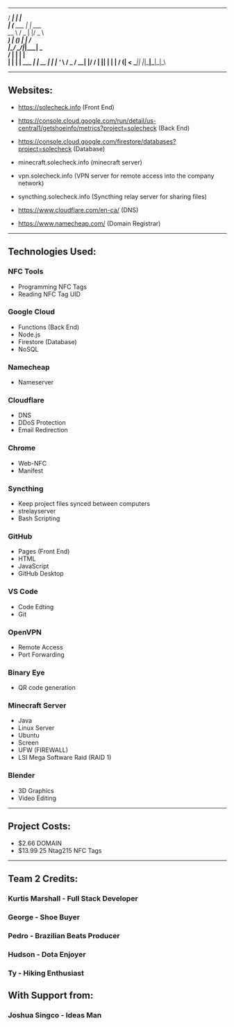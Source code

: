 
   _____       _              
  / ____|     | |             
 | (___   ___ | | ___         
  \___ \ / _ \| |/ _ \        
  ____) | (_) | |  __/        
 |_____/ \___/|_|\___|   _    
  / ____| |             | |   
 | |    | |__   ___  ___| | __
 | |    | '_ \ / _ \/ __| |/ /
 | |____| | | |  __/ (__|   < 
  \_____|_| |_|\___|\___|_|\_\
                              
-----------------------------------------

## Websites:

- https://solecheck.info (Front End)

- https://console.cloud.google.com/run/detail/us-central1/getshoeinfo/metrics?project=solecheck (Back End)

- https://console.cloud.google.com/firestore/databases?project=solecheck (Database)

- minecraft.solecheck.info (minecraft server)

- vpn.solecheck.info (VPN server for remote access into the company network)

- syncthing.solecheck.info (Syncthing relay server for sharing files)

- https://www.cloudflare.com/en-ca/ (DNS)

- https://www.namecheap.com/ (Domain Registrar)

-----------------------------------------

## Technologies Used:


### NFC Tools
- Programming NFC Tags
- Reading NFC Tag UID

### Google Cloud
- Functions (Back End)
- Node.js
- Firestore (Database)
- NoSQL

### Namecheap
- Nameserver

### Cloudflare
- DNS  
- DDoS Protection  
- Email Redirection

### Chrome
- Web-NFC  
- Manifest  

### Syncthing
- Keep project files synced between computers
- strelayserver
- Bash Scripting

### GitHub
- Pages (Front End)  
- HTML  
- JavaScript  
- GitHub Desktop  

### VS Code
- Code Edting
- Git  

### OpenVPN
- Remote Access
- Port Forwarding

### Binary Eye
- QR code generation

### Minecraft Server
- Java 
- Linux Server
- Ubuntu
- Screen
- UFW (FIREWALL)
- LSI Mega Software Raid (RAID 1)

### Blender
- 3D Graphics
- Video Editing

-----------------------------------------

## Project Costs:
- $2.66 DOMAIN
- $13.99 25 Ntag215 NFC Tags

-----------------------------------------

## Team 2 Credits:

### Kurtis Marshall - Full Stack Developer
### George - Shoe Buyer
### Pedro - Brazilian Beats Producer
### Hudson - Dota Enjoyer
### Ty - Hiking Enthusiast

## With Support from:

### Joshua Singco - Ideas Man  